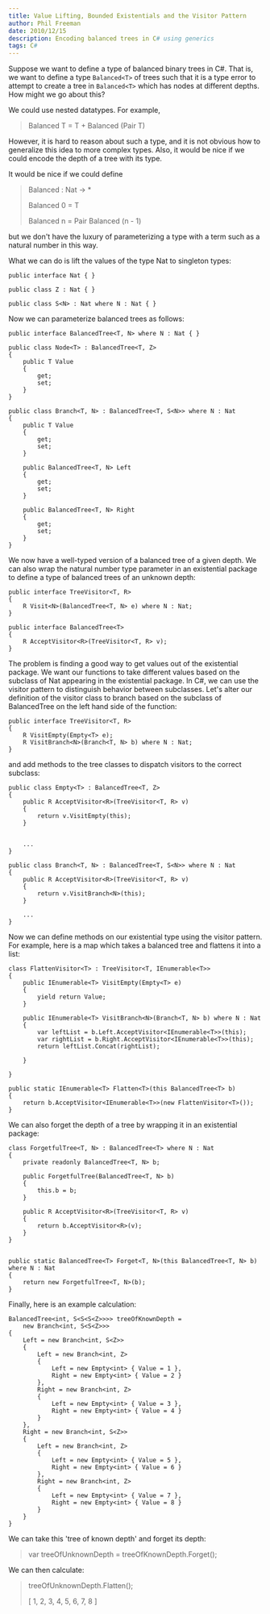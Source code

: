 ```yaml
---
title: Value Lifting, Bounded Existentials and the Visitor Pattern
author: Phil Freeman
date: 2010/12/15
description: Encoding balanced trees in C# using generics
tags: C#
---
```


Suppose we want to define a type of balanced binary trees in C#. That is, we want to define a type `Balanced<T>` of trees such that it is a type error to attempt to create a tree in `Balanced<T>` which has nodes at different depths. How might we go about this?

We could use nested datatypes. For example,

> Balanced T = T + Balanced (Pair T)

However, it is hard to reason about such a type, and it is not obvious how to generalize this idea to more complex types. Also, it would be nice if we could encode the depth of a tree with its type.

It would be nice if we could define

> Balanced : Nat -> *
>
> Balanced 0 = T
>
> Balanced n = Pair Balanced (n - 1)

but we don\'t have the luxury of parameterizing a type with a term such as a natural number in this way.

What we can do is lift the values of the type Nat to singleton types:

    public interface Nat { }

    public class Z : Nat { }

    public class S<N> : Nat where N : Nat { }

Now we can parameterize balanced trees as follows:

    public interface BalancedTree<T, N> where N : Nat { }

    public class Node<T> : BalancedTree<T, Z>
    {
        public T Value
        {
            get;
            set;
        }
    }

    public class Branch<T, N> : BalancedTree<T, S<N>> where N : Nat
    {
        public T Value
        {
            get;
            set;
        }

        public BalancedTree<T, N> Left
        {
            get;
            set;
        }

        public BalancedTree<T, N> Right
        {
            get;
            set;
        }
    }

We now have a well-typed version of a balanced tree of a given depth. We can also wrap the natural number type parameter in an existential package to define a type of balanced trees of an unknown depth:

    public interface TreeVisitor<T, R>
    {
        R Visit<N>(BalancedTree<T, N> e) where N : Nat;
    }

    public interface BalancedTree<T>
    {
        R AcceptVisitor<R>(TreeVisitor<T, R> v);
    }

The problem is finding a good way to get values out of the existential package. We want our functions to take different values based on the subclass of Nat appearing in the existential package. In C#, we can use the visitor pattern to distinguish behavior between subclasses. Let\'s alter our definition of the visitor class to branch based on the subclass of BalancedTree on the left hand side of the function:

    public interface TreeVisitor<T, R>
    {
        R VisitEmpty(Empty<T> e);
        R VisitBranch<N>(Branch<T, N> b) where N : Nat;
    }

and add methods to the tree classes to dispatch visitors to the correct subclass:

    public class Empty<T> : BalancedTree<T, Z>
    {
        public R AcceptVisitor<R>(TreeVisitor<T, R> v)
        {
            return v.VisitEmpty(this);
        }


        ...
    }

    public class Branch<T, N> : BalancedTree<T, S<N>> where N : Nat
    {
        public R AcceptVisitor<R>(TreeVisitor<T, R> v)
        {
            return v.VisitBranch<N>(this);
        }

        ...
    }

Now we can define methods on our existential type using the visitor pattern. For example, here is a map which takes a balanced tree and flattens it into a list:

    class FlattenVisitor<T> : TreeVisitor<T, IEnumerable<T>>
    {
        public IEnumerable<T> VisitEmpty(Empty<T> e)
        {
            yield return Value;
        }

        public IEnumerable<T> VisitBranch<N>(Branch<T, N> b) where N : Nat
        {
            var leftList = b.Left.AcceptVisitor<IEnumerable<T>>(this);
            var rightList = b.Right.AcceptVisitor<IEnumerable<T>>(this);
            return leftList.Concat(rightList);

        }

    }

    public static IEnumerable<T> Flatten<T>(this BalancedTree<T> b)
    {
        return b.AcceptVisitor<IEnumerable<T>>(new FlattenVisitor<T>());
    }

We can also forget the depth of a tree by wrapping it in an existential package:

    class ForgetfulTree<T, N> : BalancedTree<T> where N : Nat
    {
        private readonly BalancedTree<T, N> b;

        public ForgetfulTree(BalancedTree<T, N> b)
        {
            this.b = b;
        }

        public R AcceptVisitor<R>(TreeVisitor<T, R> v)
        {
            return b.AcceptVisitor<R>(v);
        }
    }
     

    public static BalancedTree<T> Forget<T, N>(this BalancedTree<T, N> b) where N : Nat
    {
        return new ForgetfulTree<T, N>(b);
    }

Finally, here is an example calculation:

    BalancedTree<int, S<S<S<Z>>>> treeOfKnownDepth =
        new Branch<int, S<S<Z>>>
    {
        Left = new Branch<int, S<Z>>
        {
            Left = new Branch<int, Z>
            {
                Left = new Empty<int> { Value = 1 },
                Right = new Empty<int> { Value = 2 }
            },
            Right = new Branch<int, Z>
            {
                Left = new Empty<int> { Value = 3 },
                Right = new Empty<int> { Value = 4 }
            }
        },
        Right = new Branch<int, S<Z>>
        {
            Left = new Branch<int, Z>
            {
                Left = new Empty<int> { Value = 5 },
                Right = new Empty<int> { Value = 6 }
            },
            Right = new Branch<int, Z>
            {
                Left = new Empty<int> { Value = 7 },
                Right = new Empty<int> { Value = 8 }
            }
        }
    }

We can take this 'tree of known depth' and forget its depth:

> var treeOfUnknownDepth = treeOfKnownDepth.Forget();
 
We can then calculate:

> treeOfUnknownDepth.Flatten();
> 
> [ 1, 2, 3, 4, 5, 6, 7, 8 ]
